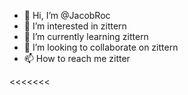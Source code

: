- 👋 Hi, I’m @JacobRoc
- 👀 I’m interested in zittern
- 🌱 I’m currently learning zittern
- 💞️ I’m looking to collaborate on zittern
- 📫 How to reach me zitter

<!---
JacobRoc/JacobRoc is a ✨ special ✨ repository because its `README.md` (this file) appears on your GitHub profile.
You can click the Preview link to take a look at your changes.
--->
















<<<<<<<
